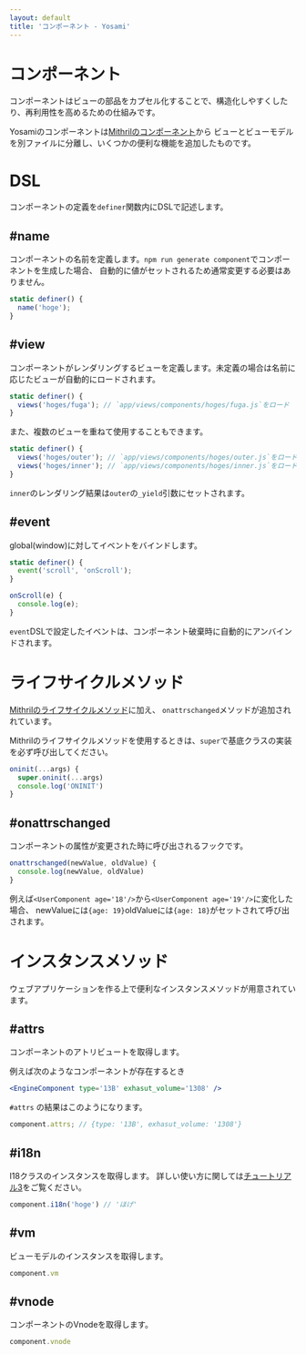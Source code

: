 ```yaml
---
layout: default
title: 'コンポーネント - Yosami'
---
```


# コンポーネント
コンポーネントはビューの部品をカプセル化することで、構造化しやすくしたり、再利用性を高めるための仕組みです。

Yosamiのコンポーネントは[Mithrilのコンポーネント](http://mithril-ja.js.org/components.html)から
ビューとビューモデルを別ファイルに分離し、いくつかの便利な機能を追加したものです。

# DSL
コンポーネントの定義を`definer`関数内にDSLで記述します。


## \#name
コンポーネントの名前を定義します。`npm run generate component`でコンポーネントを生成した場合、
自動的に値がセットされるため通常変更する必要はありません。

```javascript
static definer() {
  name('hoge');
}
```

## \#view
コンポーネントがレンダリングするビューを定義します。未定義の場合は名前に応じたビューが自動的にロードされます。

```javascript
static definer() {
  views('hoges/fuga'); // `app/views/components/hoges/fuga.js`をロード
}
```

また、複数のビューを重ねて使用することもできます。

```javascript
static definer() {
  views('hoges/outer'); // `app/views/components/hoges/outer.js`をロード
  views('hoges/inner'); // `app/views/components/hoges/inner.js`をロード
}
```

`inner`のレンダリング結果は`outer`の`_yield`引数にセットされます。

## \#event
global(window)に対してイベントをバインドします。

```javascript
static definer() {
  event('scroll', 'onScroll');
}

onScroll(e) {
  console.log(e);
}
```

`event`DSLで設定したイベントは、コンポーネント破棄時に自動的にアンバインドされます。

# ライフサイクルメソッド
[Mithrilのライフサイクルメソッド](http://mithril-ja.js.org/lifecycle-methods.html)に加え、
`onattrschanged`メソッドが追加されれています。

Mithrilのライフサイクルメソッドを使用するときは、`super`で基底クラスの実装を必ず呼び出してください。

```javascript
oninit(...args) {
  super.oninit(...args)
  console.log('ONINIT')  
}
```

## \#onattrschanged
コンポーネントの属性が変更された時に呼び出されるフックです。

```javascript
onattrschanged(newValue, oldValue) {
  console.log(newValue, oldValue)  
}
```

例えば`<UserComponent age='18'/>`から`<UserComponent age='19'/>`に変化した場合、
newValueには`{age: 19}`oldValueには`{age: 18}`がセットされて呼び出されます。

# インスタンスメソッド
ウェブアプリケーションを作る上で便利なインスタンスメソッドが用意されています。

## \#attrs
コンポーネントのアトリビュートを取得します。

例えば次のようなコンポーネントが存在するとき

```jsx
<EngineComponent type='13B' exhasut_volume='1308' />
```

`#attrs` の結果はこのようになります。

```javascript
component.attrs; // {type: '13B', exhasut_volume: '1308'}
```

## \#i18n
I18クラスのインスタンスを取得します。
詳しい使い方に関しては[チュートリアル3](/ja/tutorials/03_i18n)をご覧ください。

```javascript
component.i18n('hoge') // 'ほげ'
```

## \#vm
ビューモデルのインスタンスを取得します。

```javascript
component.vm
```

## \#vnode
コンポーネントのVnodeを取得します。

```javascript
component.vnode
```
